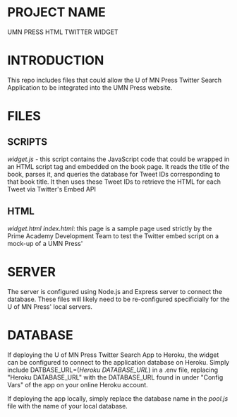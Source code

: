 # PROJECT NAME
UMN PRESS HTML TWITTER WIDGET

# INTRODUCTION
This repo includes files that could allow the U of MN Press Twitter Search Application to be integrated into the UMN Press website. 

# FILES
## SCRIPTS
*widget.js* - this script contains the JavaScript code that could be wrapped in an HTML script tag and embedded on the book page.  It reads the title of the book, parses it, and queries the database for Tweet IDs corresponding to that book title.  It then uses these Tweet IDs to retrieve the HTML for each Tweet via Twitter's Embed API


## HTML
*widget.html*
*index.html*: this page is a sample page used strictly by the Prime Academy Development Team to test the Twitter embed script on a mock-up of a UMN Press'


# SERVER
The server is configured using Node.js and Express server to connect the database.  These files will likely need to be re-configured specificially for the U of MN Press' local servers.


# DATABASE

If deploying the U of MN Press Twitter Search App to Heroku, the widget can be configured to connect to the application database on Heroku.  Simply include DATBASE_URL=(*Heroku DATABASE_URL*) in a .env file, replacing "Heroku DATABASE_URL" with the DATABASE_URL found in under "Config Vars" of the app on your online Heroku account.

If deploying the app locally, simply replace the database name in the *pool.js* file with the name of your local database.